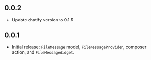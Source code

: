 ## 0.0.2

- Update chatify version to 0.1.5

## 0.0.1

- Initial release: `FileMessage` model, `FileMessageProvider`, composer action, and `FileMessageWidget`.
